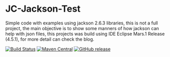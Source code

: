 # JC-Jackson-Test
Simple code with examples using jackson 2.6.3 libraries, this is not a full project, the main objective is to show some manners of how jackson can help with json files, this projects was build using IDE Eclipse Mars.1 Release (4.5.1), for more detail can check the blog.

[![Build Status](https://travis-ci.org/calavraian/JC-Jackson-Test.svg)](https://travis-ci.org/calavraian/JC-Jackson-Test)
[![Maven Central](https://maven-badges.herokuapp.com/maven-central/com.fasterxml.jackson.core/jackson-databind/badge.svg)](https://maven-badges.herokuapp.com/maven-central/com.fasterxml.jackson.core/jackson-databind)
[![GitHub release](https://img.shields.io/github/release/qubyte/rubidium.svg)](https://github.com/calavraian/JC-Jackson-Test)

